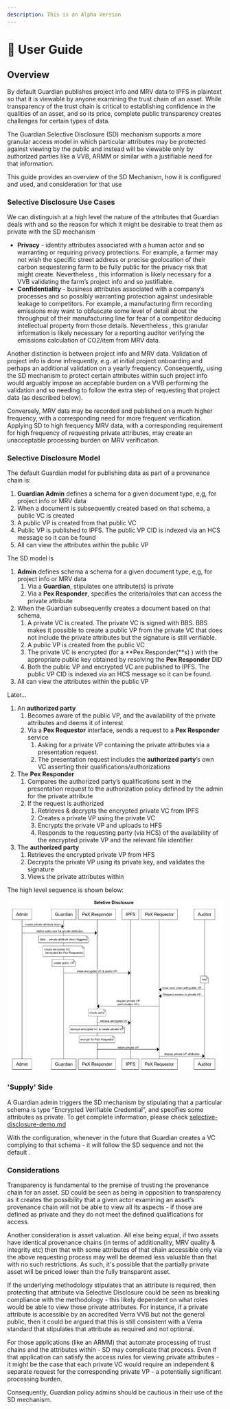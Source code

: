 ```yaml
---
description: This is an Alpha Version
---
```


# 📔 User Guide

## Overview <a href="#_xw1hte24c5p" id="_xw1hte24c5p"></a>

By default Guardian publishes project info and MRV data to IPFS in plaintext so that it is viewable by anyone examining the trust chain of an asset. While transparency of the trust chain is critical to establishing confidence in the qualities of an asset, and so its price, complete public transparency creates challenges for certain types of data.

The Guardian Selective Disclosure (SD) mechanism supports a more granular access model in which particular attributes may be protected against viewing by the public and instead will be viewable only by authorized parties like a VVB, ARMM or similar with a justifiable need for that information.

This guide provides an overview of the SD Mechanism, how it is configured and used, and consideration for that use

### Selective Disclosure Use Cases <a href="#_b9e5d4yg5h00" id="_b9e5d4yg5h00"></a>

We can distinguish at a high level the nature of the attributes that Guardian deals with and so the reason for which it might be desirable to treat them as private with the SD mechanism

* **Privacy** - identity attributes associated with a human actor and so warranting or requiring privacy protections. For example, a farmer may not wish the specific street address or precise geolocation of their carbon sequestering farm to be fully public for the privacy risk that might create. Nevertheless , this information is likely necessary for a VVB validating the farm’s project info and so justifiable.
* **Confidentiality** - business attributes associated with a company’s processes and so possibly warranting protection against undesirable leakage to competitors. For example, a manufacturing firm recording emissions may want to obfuscate some level of detail about the throughput of their manufacturing line for fear of a competitor deducing intellectual property from those details. Nevertheless , this granular information is likely necessary for a reporting auditor verifying the emissions calculation of CO2/item from MRV data.

Another distinction is between project info and MRV data. Validation of project info is done infrequently, e.g. at initial project onboarding and perhaps an additional validation on a yearly frequency. Consequently, using the SD mechanism to protect certain attributes within such project info would arguably impose an acceptable burden on a VVB performing the validation and so needing to follow the extra step of requesting that project data (as described below).

Conversely, MRV data may be recorded and published on a much higher frequency, with a corresponding need for more frequent verification. Applying SD to high frequency MRV data, with a corresponding requirement for high frequency of requesting private attributes, may create an unacceptable processing burden on MRV verification.

### Selective Disclosure Model <a href="#_w5eiwxu6e19q" id="_w5eiwxu6e19q"></a>

The default Guardian model for publishing data as part of a provenance chain is:

1. **Guardian Admin** defines a schema for a given document type, e,g, for project info or MRV data
2. When a document is subsequently created based on that schema, a public VC is created
3. A public VP is created from that public VC
4. Public VP is published to IPFS. The public VP CID is indexed via an HCS message so it can be found
5. All can view the attributes within the public VP

The SD model is

1. **Admin** defines schema a schema for a given document type, e,g, for project info or MRV data
   1. Via a **Guardian**, stipulates one attribute(s) is private
   2. Via a **Pex Responder**, specifies the criteria/roles that can access the private attribute
2. When the Guardian subsequently creates a document based on that schema,
   1. A private VC is created. The private VC is signed with BBS. BBS makes it possible to create a public VP from the private VC that does not include the private attributes but the signature is still verifiable.
   2. A public VP is created from the public VC
   3. The private VC is encrypted (for a **Pex Responder(**s) ) with the appropriate public key obtained by resolving the **Pex Responder** DID
   4. Both the public VP and encrypted VC are published to IPFS. The public VP CID is indexed via an HCS message so it can be found.
3. All can view the attributes within the public VP

Later…

1. An **authorized party**
   1. Becomes aware of the public VP, and the availability of the private attributes and deems it of interest
   2. Via a **Pex Requestor** interface, sends a request to a **Pex Responder** service
      1. Asking for a private VP containing the private attributes via a presentation request.
      2. The presentation request includes the **authorized party**’s own VC asserting their qualifications/authorizations
2. The **Pex Responder**
   1. Compares the authorized party’s qualifications sent in the presentation request to the authorization policy defined by the admin for the private attribute
   2. If the request is authorized
      1. Retrieves & decrypts the encrypted private VC from IPFS
      2. Creates a private VP using the private VC
      3. Encrypts the private VP and uploads to HFS
      4. Responds to the requesting party (via HCS) of the availability of the encrypted private VP and the relevant file identifier
3. The **authorized party**
   1. Retrieves the encrypted private VP from HFS
   2. Decrypts the private VP using its private key, and validates the signature
   3. Views the private attributes within

The high level sequence is shown below:

![](<../../../.gitbook/assets/0 (4) (1).png>)

### 'Supply' Side <a href="#_bakygsypldnr" id="_bakygsypldnr"></a>

A Guardian admin triggers the SD mechanism by stipulating that a particular schema is type “Encrypted Verifiable Credential”, and specifies some attributes as private. To get complete information, please check [selective-disclosure-demo.md](selective-disclosure-demo.md "mention")

With the configuration, whenever in the future that Guardian creates a VC complying to that schema - it will follow the SD sequence and not the default .

### Considerations <a href="#_wpykyf38v0u8" id="_wpykyf38v0u8"></a>

Transparency is fundamental to the premise of trusting the provenance chain for an asset. SD could be seen as being in opposition to transparency as it creates the possibility that a given actor examining an asset’s provenance chain will not be able to view all its aspects - if those are defined as private and they do not meet the defined qualifications for access.

Another consideration is asset valuation. All else being equal, if two assets have identical provenance chains (in terms of additionality, MRV quality & integrity etc) then that with some attributes of that chain accessible only via the above requesting process may well be deemed less valuable than that with no such restrictions. As such, it's possible that the partially private asset will be priced lower than the fully transparent asset.

If the underlying methodology stipulates that an attribute is required, then protecting that attribute via Selective Disclosure could be seen as breaking compliance with the methodology - this likely dependent on what roles would be able to view those private attributes. For instance, if a private attribute is accessible by an accredited Verra VVB but not the general public, then it could be argued that this is still consistent with a Verra standard that stipulates that attribute as required and not optional.

For those applications (like an ARMM) that automate processing of trust chains and the attributes within - SD may complicate that process. Even if that application can satisfy the access rules for viewing private attributes - it might be the case that each private VC would require an independent & separate request for the corresponding private VP - a potentially significant processing burden.

Consequently, Guardian policy admins should be cautious in their use of the SD mechanism.

